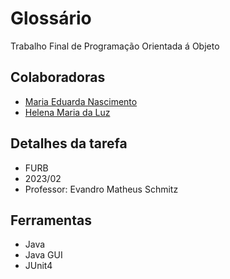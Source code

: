 # Glossário
Trabalho Final de Programação Orientada á Objeto

## Colaboradoras
- <a href="https://github.com/DudaNascimento15">Maria Eduarda Nascimento</a>
- <a href="https://github.com/helenaluz">Helena Maria da Luz</a>

## Detalhes da tarefa
- FURB
- 2023/02
- Professor: Evandro Matheus Schmitz

## Ferramentas 
- Java
- Java GUI
- JUnit4

